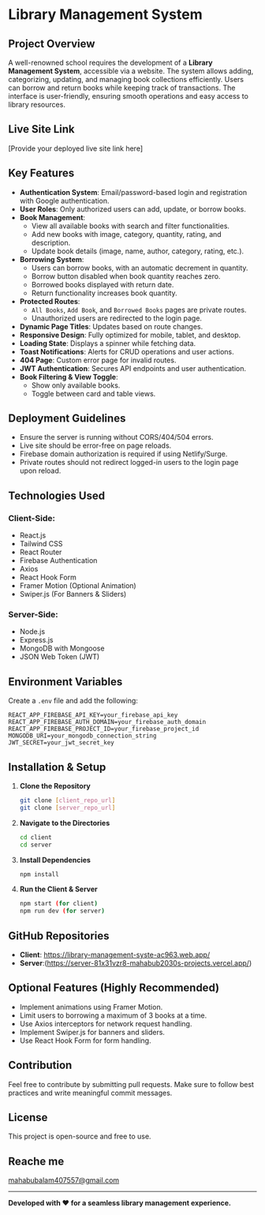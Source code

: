 # Library Management System

## Project Overview
A well-renowned school requires the development of a **Library Management System**, accessible via a website. The system allows adding, categorizing, updating, and managing book collections efficiently. Users can borrow and return books while keeping track of transactions. The interface is user-friendly, ensuring smooth operations and easy access to library resources.

## Live Site Link
[Provide your deployed live site link here]

## Key Features
- **Authentication System**: Email/password-based login and registration with Google authentication.
- **User Roles**: Only authorized users can add, update, or borrow books.
- **Book Management**:
  - View all available books with search and filter functionalities.
  - Add new books with image, category, quantity, rating, and description.
  - Update book details (image, name, author, category, rating, etc.).
- **Borrowing System**:
  - Users can borrow books, with an automatic decrement in quantity.
  - Borrow button disabled when book quantity reaches zero.
  - Borrowed books displayed with return date.
  - Return functionality increases book quantity.
- **Protected Routes**:
  - `All Books`, `Add Book`, and `Borrowed Books` pages are private routes.
  - Unauthorized users are redirected to the login page.
- **Dynamic Page Titles**: Updates based on route changes.
- **Responsive Design**: Fully optimized for mobile, tablet, and desktop.
- **Loading State**: Displays a spinner while fetching data.
- **Toast Notifications**: Alerts for CRUD operations and user actions.
- **404 Page**: Custom error page for invalid routes.
- **JWT Authentication**: Secures API endpoints and user authentication.
- **Book Filtering & View Toggle**: 
  - Show only available books.
  - Toggle between card and table views.

## Deployment Guidelines
- Ensure the server is running without CORS/404/504 errors.
- Live site should be error-free on page reloads.
- Firebase domain authorization is required if using Netlify/Surge.
- Private routes should not redirect logged-in users to the login page upon reload.

## Technologies Used
### Client-Side:
- React.js
- Tailwind CSS
- React Router
- Firebase Authentication
- Axios
- React Hook Form
- Framer Motion (Optional Animation)
- Swiper.js (For Banners & Sliders)

### Server-Side:
- Node.js
- Express.js
- MongoDB with Mongoose
- JSON Web Token (JWT)

## Environment Variables
Create a `.env` file and add the following:
```
REACT_APP_FIREBASE_API_KEY=your_firebase_api_key
REACT_APP_FIREBASE_AUTH_DOMAIN=your_firebase_auth_domain
REACT_APP_FIREBASE_PROJECT_ID=your_firebase_project_id
MONGODB_URI=your_mongodb_connection_string
JWT_SECRET=your_jwt_secret_key
```

## Installation & Setup
1. **Clone the Repository**
   ```bash
   git clone [client_repo_url]
   git clone [server_repo_url]
   ```
2. **Navigate to the Directories**
   ```bash
   cd client
   cd server
   ```
3. **Install Dependencies**
   ```bash
   npm install
   ```
4. **Run the Client & Server**
   ```bash
   npm start (for client)
   npm run dev (for server)
   ```

## GitHub Repositories
- **Client**: https://library-management-syste-ac963.web.app/
- **Server**:(https://server-81x31vzr8-mahabub2030s-projects.vercel.app/)

## Optional Features (Highly Recommended)
- Implement animations using Framer Motion.
- Limit users to borrowing a maximum of 3 books at a time.
- Use Axios interceptors for network request handling.
- Implement Swiper.js for banners and sliders.
- Use React Hook Form for form handling.

## Contribution
Feel free to contribute by submitting pull requests. Make sure to follow best practices and write meaningful commit messages.

## License
This project is open-source and free to use.
## Reache me 
mahabubalam407557@gmail.com

---

**Developed with ❤️ for a seamless library management experience.**
